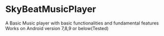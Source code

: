 # SkyBeatMusicPlayer

A Basic Music player with basic functionalities and fundamental features
Works on Android version 7,8,9 or below(Tested)
